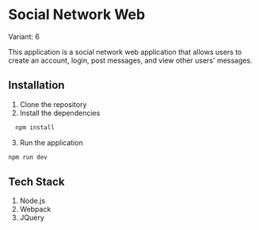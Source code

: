 # Social Network Web

Variant: 6

This application is a social network web application that allows users to create an account, login, post messages, and view other users' messages.

## Installation

1. Clone the repository
2. Install the dependencies
```bash
  npm install
```

3. Run the application

```bash
npm run dev
```

## Tech Stack
1. Node.js
2. Webpack
3. JQuery
